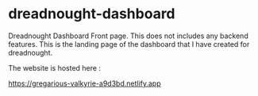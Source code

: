 # dreadnought-dashboard
Dreadnought Dashboard Front page. This does not includes any backend features. This is the landing page of the dashboard that I have created for dreadnought.

The website is hosted here :

https://gregarious-valkyrie-a9d3bd.netlify.app
